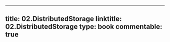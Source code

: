 
---
title: 02.DistributedStorage
linktitle: 02.DistributedStorage
type: book
commentable: true
---
